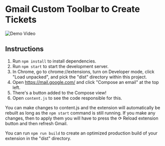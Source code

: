 # Gmail Custom Toolbar to Create Tickets

![Demo Video](https://www.loom.com/share/0c58d2b7bc1348d0bcd9c22993284b98?sid=e2b9ef4f-8289-4d7c-b124-a1b1e7db43bc)

## Instructions

1. Run `npm install` to install dependencies.
2. Run `npm start` to start the development server.
3. In Chrome, go to chrome://extensions, turn on Developer mode, click "Load unpacked", and pick the "dist" directory within this project.
4. Open https://mail.google.com/ and click "Compose an email" at the top left.
5. There's a button added to the Compose view!
6. Open `content.js` to see the code responsible for this.

You can make changes to content.js and the extension will automatically be rebuilt as long as the `npm start` command is still running. If you make any changes, then to apply them you will have to press the ⟳ Reload extension button and then refresh Gmail.

You can run `npm run build` to create an optimized production build of your extension in the "dist" directory.
